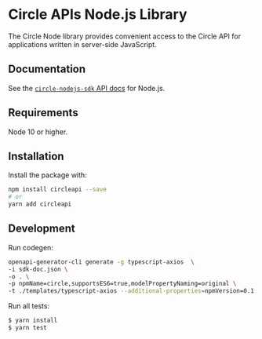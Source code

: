 # Circle APIs Node.js Library


The Circle Node library provides convenient access to the Circle API for
applications written in server-side JavaScript.

## Documentation

See the [`circle-nodejs-sdk` API docs](https://developers.circle.com/reference/ping?lang=node) for Node.js.

## Requirements

Node 10 or higher.

## Installation

Install the package with:

```sh
npm install circleapi --save
# or
yarn add circleapi
```

## Development

Run codegen:

```sh
openapi-generator-cli generate -g typescript-axios  \
-i sdk-doc.json \
-o . \
-p npmName=circle,supportsES6=true,modelPropertyNaming=original \
-t ./templates/typescript-axios --additional-properties=npmVersion=0.1.0-alpha.0,circleApiVersion=v1  
```

Run all tests:

```bash
$ yarn install
$ yarn test
```